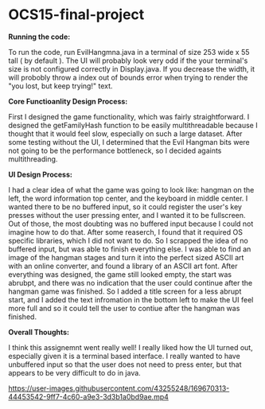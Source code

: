 # OCS15-final-project

**Running the code:**

To run the code, run EvilHangmna.java in a terminal of size 253 wide x 55 tall ( by default ). The UI will probably look very odd if the your terminal's size is not configured correctly in Display.java. If you decrease the width, it will probobly throw a index out of bounds error when trying to render the "you lost, but keep trying!" text.

**Core Functioanlity Design Process:**

First I designed the game functionality, which was fairly straightforward. I designed the getFamilyHash function to be easily multithreadable because I thought that it would feel slow, especially on such a large dataset. After some testing without the UI, I determined that the Evil Hangman bits were not going to be the performance bottleneck, so I decided againts multithreading.

**UI Design Process:**

I had a clear idea of what the game was going to look like: hangman on the left, the word information top center, and the keyboard in middle center. I wanted there to be no buffered input, so it could register the user's key presses without the user pressing enter, and I wanted it to be fullscreen. Out of those, the most doubting was no buffered input because I could not imagine how to do that. After some reaserch, I found that it required OS specific libraries, which I did not want to do. So I scrapped the idea of no buffered input, but was able to finish everything else. I was able to find an image of the hangman stages and turn it into the perfect sized ASCII art with an online converter, and found a library of an ASCII art font. After everything was designed, the game still looked empty, the start was abrubpt, and there was no indication that the user could continue after the hangman game was finished. So I added a title screen for a less abrupt start, and I added the text infromation in the bottom left to make the UI feel more full and so it could tell the user to contiue after the hangman was finished.

**Overall Thoughts:**

I think this assignemnt went really well! I really liked how the UI turned out, especially given it is a terminal based interface. I really wanted to have unbuffered input so that the user does not need to press enter, but that appears to be very difficult to do in java.



https://user-images.githubusercontent.com/43255248/169670313-44453542-9ff7-4c60-a9e3-3d3b1a0bd9ae.mp4

